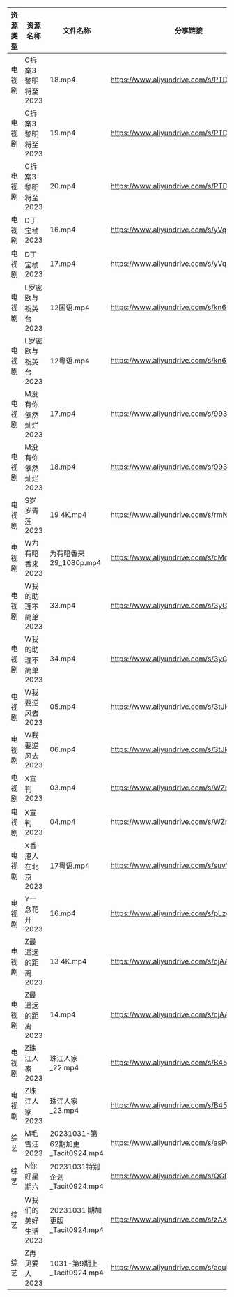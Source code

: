 | 资源类型 | 资源名称         | 文件名称                          | 分享链接                                      | 更新时间       |
| ---- | ------------ | ----------------------------- | ----------------------------------------- | ---------- |
| 电视剧  | C拆案3黎明将至2023 | 18.mp4                        | https://www.aliyundrive.com/s/PTD78trQaAR | 2023-11-01 |
| 电视剧  | C拆案3黎明将至2023 | 19.mp4                        | https://www.aliyundrive.com/s/PTD78trQaAR | 2023-11-01 |
| 电视剧  | C拆案3黎明将至2023 | 20.mp4                        | https://www.aliyundrive.com/s/PTD78trQaAR | 2023-11-01 |
| 电视剧  | D丁宝桢2023     | 16.mp4                        | https://www.aliyundrive.com/s/yVqFFq7C8oR | 2023-11-01 |
| 电视剧  | D丁宝桢2023     | 17.mp4                        | https://www.aliyundrive.com/s/yVqFFq7C8oR | 2023-11-01 |
| 电视剧  | L罗密欧与祝英台2023 | 12国语.mp4                      | https://www.aliyundrive.com/s/kn6cToaQ17A | 2023-11-01 |
| 电视剧  | L罗密欧与祝英台2023 | 12粤语.mp4                      | https://www.aliyundrive.com/s/kn6cToaQ17A | 2023-11-01 |
| 电视剧  | M没有你依然灿烂2023 | 17.mp4                        | https://www.aliyundrive.com/s/993WCrXf9mD | 2023-11-01 |
| 电视剧  | M没有你依然灿烂2023 | 18.mp4                        | https://www.aliyundrive.com/s/993WCrXf9mD | 2023-11-01 |
| 电视剧  | S岁岁青莲2023    | 19 4K.mp4                     | https://www.aliyundrive.com/s/rmNksMTm4rs | 2023-11-01 |
| 电视剧  | W为有暗香来2023   | 为有暗香来 29_1080p.mp4            | https://www.aliyundrive.com/s/cMd3cbZGjEJ | 2023-11-01 |
| 电视剧  | W我的助理不简单2023 | 33.mp4                        | https://www.aliyundrive.com/s/3yG7nVqfV6i | 2023-11-01 |
| 电视剧  | W我的助理不简单2023 | 34.mp4                        | https://www.aliyundrive.com/s/3yG7nVqfV6i | 2023-11-01 |
| 电视剧  | W我要逆风去2023   | 05.mp4                        | https://www.aliyundrive.com/s/3tJkDuugcNK | 2023-11-01 |
| 电视剧  | W我要逆风去2023   | 06.mp4                        | https://www.aliyundrive.com/s/3tJkDuugcNK | 2023-11-01 |
| 电视剧  | X宣判2023      | 03.mp4                        | https://www.aliyundrive.com/s/WZmywrp2FQC | 2023-11-01 |
| 电视剧  | X宣判2023      | 04.mp4                        | https://www.aliyundrive.com/s/WZmywrp2FQC | 2023-11-01 |
| 电视剧  | X香港人在北京2023  | 17粤语.mp4                      | https://www.aliyundrive.com/s/suvVXjuNbPu | 2023-11-01 |
| 电视剧  | Y一念花开2023    | 16.mp4                        | https://www.aliyundrive.com/s/pLzgi79VCnz | 2023-11-01 |
| 电视剧  | Z最遥远的距离2023  | 13 4K.mp4                     | https://www.aliyundrive.com/s/cjAAbiCD2y3 | 2023-11-01 |
| 电视剧  | Z最遥远的距离2023  | 14.mp4                        | https://www.aliyundrive.com/s/cjAAbiCD2y3 | 2023-11-01 |
| 电视剧  | Z珠江人家2023    | 珠江人家_22.mp4                   | https://www.aliyundrive.com/s/B45dwmfUKGQ | 2023-11-01 |
| 电视剧  | Z珠江人家2023    | 珠江人家_23.mp4                   | https://www.aliyundrive.com/s/B45dwmfUKGQ | 2023-11-01 |
| 综艺   | M毛雪汪2023     | 20231031-第62期加更_Tacit0924.mp4 | https://www.aliyundrive.com/s/asPqfgPRqAg | 2023-11-01 |
| 综艺   | N你好星期六       | 20231031特别企划_Tacit0924.mp4    | https://www.aliyundrive.com/s/QGPr3eRo3pE | 2023-11-01 |
| 综艺   | W我们的美好生活2023 | 20231031 期加更版_Tacit0924.mp4   | https://www.aliyundrive.com/s/zAXrGigJxgY | 2023-11-01 |
| 综艺   | Z再见爱人2023    | 1031-第9期上_Tacit0924.mp4       | https://www.aliyundrive.com/s/aouNVWvAZxj | 2023-11-01 |
